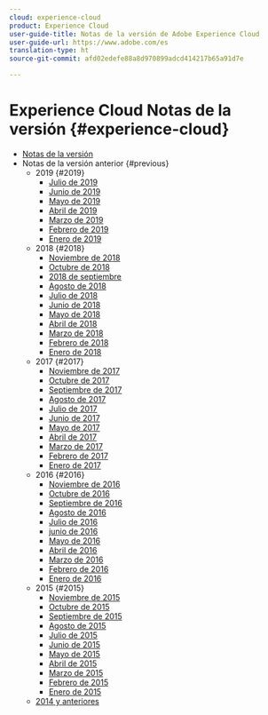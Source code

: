 ```yaml
---
cloud: experience-cloud
product: Experience Cloud
user-guide-title: Notas de la versión de Adobe Experience Cloud
user-guide-url: https://www.adobe.com/es
translation-type: ht
source-git-commit: afd02edefe88a8d970899adcd414217b65a91d7e

---
```



# Experience Cloud Notas de la versión {#experience-cloud}

+ [Notas de la versión](current.md)
+ Notas de la versión anterior {#previous}
   + 2019 {#2019}
      + [Julio de 2019](c-legacy-releases/2019/07182019.md)
      + [Junio de 2019](c-legacy-releases/2019/06132019.md)
      + [Mayo de 2019](c-legacy-releases/2019/05092019.md)
      + [Abril de 2019](c-legacy-releases/2019/04112019.md)
      + [Marzo de 2019](c-legacy-releases/2019/03072019.md)
      + [Febrero de 2019](c-legacy-releases/2019/02072019.md)
      + [Enero de 2019](c-legacy-releases/2019/01172019.md)
   + 2018 {#2018}
      + [Noviembre de 2018](c-legacy-releases/2018/11012018.md)
      + [Octubre de 2018](c-legacy-releases/2018/10112018.md)
      + [2018 de septiembre](c-legacy-releases/2018/09132018.md)
      + [Agosto de 2018](c-legacy-releases/2018/08092018.md)
      + [Julio de 2018](c-legacy-releases/2018/07192018.md)
      + [Junio de 2018](c-legacy-releases/2018/06142018.md)
      + [Mayo de 2018](c-legacy-releases/2018/05102018.md)
      + [Abril de 2018](c-legacy-releases/2018/04122018.md)
      + [Marzo de 2018](c-legacy-releases/2018/03082018.md)
      + [Febrero de 2018](c-legacy-releases/2018/02082018.md)
      + [Enero de 2018](c-legacy-releases/2018/01182018.md)
   + 2017 {#2017}
      + [Noviembre de 2017](c-legacy-releases/2017/11092017.md)
      + [Octubre de 2017](c-legacy-releases/2017/10262017.md)
      + [Septiembre de 2017](c-legacy-releases/2017/09212017.md)
      + [Agosto de 2017](c-legacy-releases/2017/08172017.md)
      + [Julio de 2017](c-legacy-releases/2017/07202017.md)
      + [Junio de 2017](c-legacy-releases/2017/06082017.md)
      + [Mayo de 2017](c-legacy-releases/2017/05182017.md)
      + [Abril de 2017](c-legacy-releases/2017/04202017.md)
      + [Marzo de 2017](c-legacy-releases/2017/03092017.md)
      + [Febrero de 2017](c-legacy-releases/2017/02162017.md)
      + [Enero de 2017](c-legacy-releases/2017/01192017.md)
   + 2016 {#2016}
      + [Noviembre de 2016](c-legacy-releases/2016/11102016.md)
      + [Octubre de 2016](c-legacy-releases/2016/10202016.md)
      + [Septiembre de 2016](c-legacy-releases/2016/09152016.md)
      + [Agosto de 2016](c-legacy-releases/2016/08182016.md)
      + [Julio de 2016](c-legacy-releases/2016/07212016.md)
      + [junio de 2016](c-legacy-releases/2016/06162016.md)
      + [Mayo de 2016](c-legacy-releases/2016/05192016.md)
      + [Abril de 2016](c-legacy-releases/2016/04212016.md)
      + [Marzo de 2016](c-legacy-releases/2016/03172016.md)
      + [Febrero de 2016](c-legacy-releases/2016/02182016.md)
      + [Enero de 2016](c-legacy-releases/2016/01212016.md)
   + 2015 {#2015}
      + [Noviembre de 2015](c-legacy-releases/2015/11052015.md)
      + [Octubre de 2015](c-legacy-releases/2015/10152015.md)
      + [Septiembre de 2015](c-legacy-releases/2015/09172015.md)
      + [Agosto de 2015](c-legacy-releases/2015/08202015.md)
      + [Julio de 2015](c-legacy-releases/2015/07162015.md)
      + [Junio de 2015](c-legacy-releases/2015/06182015.md)
      + [Mayo de 2015](c-legacy-releases/2015/05212015.md)
      + [Abril de 2015](c-legacy-releases/2015/04162015.md)
      + [Marzo de 2015](c-legacy-releases/2015/03192015.md)
      + [Febrero de 2015](c-legacy-releases/2015/02192015.md)
      + [Enero de 2015](c-legacy-releases/2015/01152015.md)
   + [2014 y anteriores](c-legacy-releases/2014-earlier.md)
